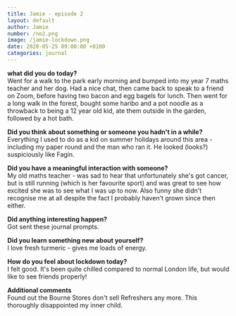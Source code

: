 ```yaml
---
title: Jamie - episode 2
layout: default
author: Jamie
number: /no2.png
image: /jamie-lockdown.png
date: 2020-05-25 09:00:00 +0100
categories: journal
---
```


**what did you do today?**
<br>
Went for a walk to the park early morning and bumped into my year 7 maths teacher and her dog. Had a nice chat, then came back to speak to a friend on Zoom, before having two bacon and egg bagels for lunch. Then went for a long walk in the forest, bought some haribo and a pot noodle as a throwback to being a 12 year old kid, ate them outside in the garden, followed by a hot bath. 

**Did you think about something or someone you hadn't in a while?**
<br>
Everything I used to do as a kid on summer holidays around this area - including my paper round and the man who ran it. He looked (looks?) suspiciously like Fagin.

**Did you have a meaningful interaction with someone?**
<br>
My old maths teacher - was sad to hear that unfortunately she's got cancer, but is still running (which is her favourite sport) and was great to see how excited she was to see what I was up to now. Also funny she didn't recognise me at all despite the fact I probably haven't grown since then either.

**Did anything interesting happen?**
<br>
Got sent these journal prompts.

**Did you learn something new about yourself?**
<br>
I love fresh turmeric - gives me loads of energy. 

**How do you feel about lockdown today?**
<br>
I felt good. It's been quite chilled compared to normal London life, but would like to see friends properly!

**Additional comments**
<br>
Found out the Bourne Stores don't sell Refreshers any more. This thoroughly disappointed my inner child.